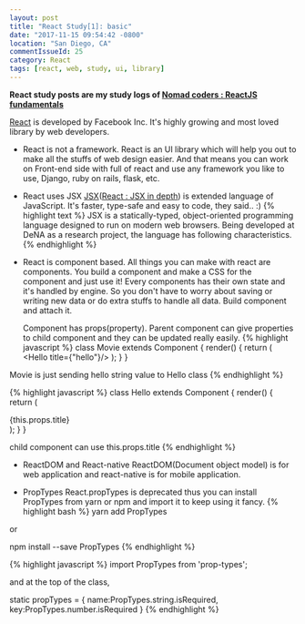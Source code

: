 ```yaml
---
layout: post
title: "React Study[1]: basic"
date: "2017-11-15 09:54:42 -0800"
location: "San Diego, CA"
commentIssueId: 25
category: React
tags: [react, web, study, ui, library]
---
```

**React study posts are my study logs of [Nomad coders : ReactJS fundamentals](https://academy.nomadcoders.co/p/reactjs-fundamentals)**

[React](https://reactjs.org/) is developed by Facebook Inc. It's highly growing and most loved library by web developers.

- React is not a framework.
React is an UI library which will help you out to make all the stuffs of web design easier. And that means you can work on Front-end side with full of react and use any framework you like to use, Django, ruby on rails, flask, etc.

- React uses JSX
[JSX](https://jsx.github.io/)([React : JSX in depth](https://reactjs.org/docs/jsx-in-depth.html)) is extended language of JavaScript. It's faster, type-safe and easy to code, they said.. :)
{% highlight text %}
JSX is a statically-typed, object-oriented programming language designed to run on modern web browsers. Being developed at DeNA as a research project, the language has following characteristics.
{% endhighlight %}

- React is component based.
All things you can make with react are components. You build a component and make a CSS for the component and just use it! Every components has their own state and it's handled by engine. So you don't have to worry about saving or writing new data or do extra stuffs to handle all data. Build component and attach it.

  Component has props(property). Parent component can give properties to child component and they can be updated really easily.
{% highlight javascript %}
class Movie extends Component {
  render() {
    return (
      <Hello title={"hello"}/>
    );
  }
}


Movie is just sending hello string value to Hello class
{% endhighlight %}


{% highlight javascript %}
class Hello extends Component {
  render() {
    return (
      <div> {this.props.title} </div>
    );
  }
}


child component can use this.props.title
{% endhighlight %}

- ReactDOM and React-native
ReactDOM(Document object model) is for web application and react-native is for mobile application.

- PropTypes
React.propTypes is deprecated thus you can install PropTypes from yarn or npm and import it to keep using it fancy.
{% highlight bash %}
yarn add PropTypes

or

npm install --save PropTypes
{% endhighlight %}

{% highlight javascript %}
import PropTypes from 'prop-types';

and at the top of the class,

static propTypes = {
  name:PropTypes.string.isRequired,
  key:PropTypes.number.isRequired
}
{% endhighlight %}
